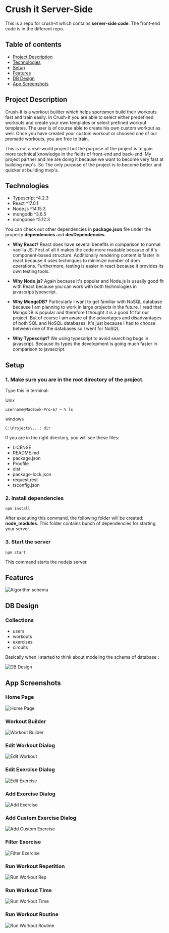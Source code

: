 # Crush it Server-Side

This is a repo for crush-it which contains **server-side code**. The front-end code is in the different repo.

## Table of contents
* [Project Description](#project-description)
* [Technologies](#technologies)
* [Setup](#setup)
* [Features](#features)
* [DB Design](#db-design)
* [App Screenshots](#app-screenshot)


## Project Description

Crush-It is a workout builder which helps sportsmen build their workouts fast and train easily. In Crush-It you are able to select either predefined workouts and create your own templates or select prefined workout templates. The user is of course able to create his own custom workout as well. Once you have created your custom workout or choosed one of our premade workouts, you are free to train.

This is not a real-world project but the purpose of the project is to gain more technical knowledge in the fields of front-end and back-end. My project partner and me are doing it because we want to become very fast at building mvp's. So The only purpose of the project is to become better and quicker at building mvp's.


## Technologies

- Typescript ^4.2.3
- React ^17.0.1
- Node.js ^14.15.3
- mongodb ^3.6.5
- mongoose ^5.12.3

You can check out other dependencies in **package.json** file under the property **dependencies** and **devDependencies**.

- **Why React?** React does have several benefits in comparison to normal vanilla JS. First of all it makes the code more readable because of it's component-based structure. Additionally rendering content is faster in react because it uses techniques to minimize number of dom operations. Furthermore, testing is easier in react because it provides its own testing tools.

- **Why Node.js?** Again because it's popular and Node.js is usually good fit with React because you can work with both technologies in javascript/typescript.

- **Why MongoDB?** Particularly I want to get familiar with NoSQL database because I am planning to work in large projects in the future. I read that MongoDB is popular and therefore I thought it is a good fit for our project. But of course I am aware of the advantages and disadvantages of both SQL and NoSQL databases. It's just because I had to choose between one of the databases so I went for NoSQL.

- **Why Typescript?** We using typescript to avoid searching bugs in javascript. Because its types the development is going much faster in comparison to javascript.

## Setup

### 1. Make sure you are in the root directory of the project.

Type this in terminal:

Unix

`username@MacBook-Pro-67 ~ % ls`

windows

`C:\Projects\...: dir`

If you are in the right directory, you will see these files:

- LICENSE
- README.md
- package.json
- Procfile
- dist
- package-lock.json       
- request.rest            
- tsconfig.json

### 2. Install dependencies

`npm install`

After executing this command, the following folder will be created: **node_modules**. This folder contains bunch of dependencies for starting your server.

### 3. Start the server

`npm start`

This command starts the nodejs server.

## Features

![Algorithm schema](./images/user_story.jpg)

## DB Design

### Collections
* users
* workouts
* exercises
* circuits

Basically when I started to think about modeling the schema of database :

![DB Design](./images/db_design.png)



## App Screenshots

### Home Page
![Home Page](./images/home_page.png) 

### Workout Builder
![Workout Builder](./images/workout_builder.png) 

### Edit Workout Dialog
![Edit Workout](./images/edit_workout_name_desc.png)

### Edit Exercise Dialog
![Edit Exercise](./images/edit_exercise.png)

### Add Exercise Dialog
![Add Exercise](./images/add_exercise.png)

### Add Custom Exercise Dialog
![Add Custom Exercise](./images/add_custom_exercise.png)

### Filter Exercise
![Filter Exercise](./images/filter_exercise.png)

### Run Workout Repetition
![Run Workout Rep](./images/run_workout_rep.png)

### Run Workout Time
![Run Workout Time](./images/run_workout_time.png)

### Run Workout Routine
![Run Workout Routine](./images/run_workout_routine.png)
